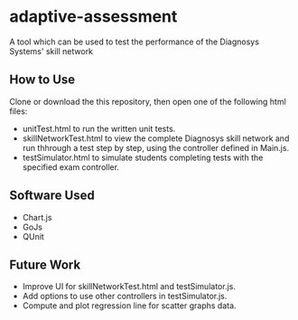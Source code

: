# adaptive-assessment
A tool which can be used to test the performance of the Diagnosys Systems' skill network
## How to Use
Clone or download the this repository, then open one of the following html files:
- unitTest.html to run the written unit tests.
- skillNetworkTest.html to view the complete Diagnosys skill network and run thhrough a test step by step, using the controller defined in Main.js.
- testSimulator.html to simulate students completing tests with the specified exam controller.
## Software Used
- Chart.js
- GoJs
- QUnit
## Future Work
- Improve UI for skillNetworkTest.html and testSimulator.js.
- Add options to use other controllers in testSimulator.js.
- Compute and plot regression line for scatter graphs data.
